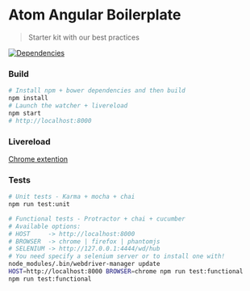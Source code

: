 # Atom Angular Boilerplate
> Starter kit with our best practices

[![Dependencies](http://img.shields.io/gemnasium/atom-angular/boilerplate.svg?style=flat)](https://gemnasium.com/atom-angular/boilerplate)

### Build

```bash
# Install npm + bower dependencies and then build
npm install
# Launch the watcher + livereload
npm start
# http://localhost:8000
```

### Livereload

[Chrome extention](https://chrome.google.com/webstore/detail/livereload/jnihajbhpnppcggbcgedagnkighmdlei)

### Tests

```bash
# Unit tests - Karma + mocha + chai
npm run test:unit

# Functional tests - Protractor + chai + cucumber
# Available options:
# HOST     -> http://localhost:8000
# BROWSER  -> chrome | firefox | phantomjs
# SELENIUM -> http://127.0.0.1:4444/wd/hub
# You need specify a selenium server or to install one with!
node_modules/.bin/webdriver-manager update
HOST=http://localhost:8000 BROWSER=chrome npm run test:functional
npm run test:functional
```
